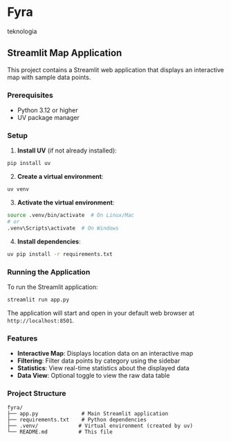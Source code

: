 # Fyra
teknologia

## Streamlit Map Application

This project contains a Streamlit web application that displays an interactive map with sample data points.

### Prerequisites

- Python 3.12 or higher
- UV package manager

### Setup

1. **Install UV** (if not already installed):
```bash
pip install uv
```

2. **Create a virtual environment**:
```bash
uv venv
```

3. **Activate the virtual environment**:
```bash
source .venv/bin/activate  # On Linux/Mac
# or
.venv\Scripts\activate  # On Windows
```

4. **Install dependencies**:
```bash
uv pip install -r requirements.txt
```

### Running the Application

To run the Streamlit application:

```bash
streamlit run app.py
```

The application will start and open in your default web browser at `http://localhost:8501`.

### Features

- **Interactive Map**: Displays location data on an interactive map
- **Filtering**: Filter data points by category using the sidebar
- **Statistics**: View real-time statistics about the displayed data
- **Data View**: Optional toggle to view the raw data table

### Project Structure

```
fyra/
├── app.py              # Main Streamlit application
├── requirements.txt    # Python dependencies
├── .venv/             # Virtual environment (created by uv)
└── README.md          # This file
```
